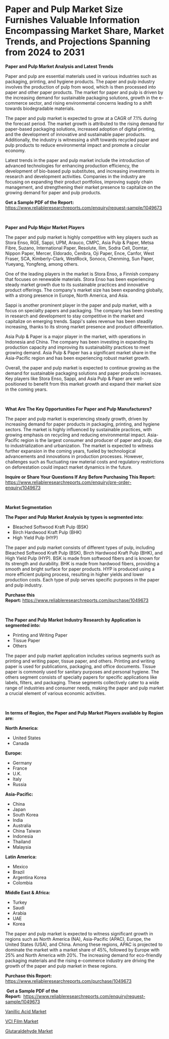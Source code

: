 <p><h1>Paper and Pulp Market Size Furnishes Valuable Information Encompassing Market Share, Market Trends, and Projections Spanning from 2024 to 2031</h1></p><p><strong>Paper and Pulp Market Analysis and Latest Trends</strong></p>
<p><p>Paper and pulp are essential materials used in various industries such as packaging, printing, and hygiene products. The paper and pulp industry involves the production of pulp from wood, which is then processed into paper and other paper products. The market for paper and pulp is driven by the increasing demand for sustainable packaging solutions, growth in the e-commerce sector, and rising environmental concerns leading to a shift towards biodegradable materials.</p><p>The paper and pulp market is expected to grow at a CAGR of 7.1% during the forecast period. The market growth is attributed to the rising demand for paper-based packaging solutions, increased adoption of digital printing, and the development of innovative and sustainable paper products. Additionally, the industry is witnessing a shift towards recycled paper and pulp products to reduce environmental impact and promote a circular economy.</p><p>Latest trends in the paper and pulp market include the introduction of advanced technologies for enhancing production efficiency, the development of bio-based pulp substitutes, and increasing investments in research and development activities. Companies in the industry are focusing on expanding their product portfolios, improving supply chain management, and strengthening their market presence to capitalize on the growing demand for paper and pulp products.</p></p>
<p><strong>Get a Sample PDF of the Report:&nbsp;</strong> <a href="https://www.reliableresearchreports.com/enquiry/request-sample/1049673">https://www.reliableresearchreports.com/enquiry/request-sample/1049673</a></p>
<p>&nbsp;</p>
<p><strong>Paper and Pulp Major Market Players</strong></p>
<p><p>The paper and pulp market is highly competitive with key players such as Stora Enso, RGE, Sappi, UPM, Arauco, CMPC, Asia Pulp & Paper, Metsa Fibre, Suzano, International Paper, Resolute, Ilim, Sodra Cell, Domtar, Nippon Paper, Mercer, Eldorado, Cenibra, Oji Paper, Ence, Canfor, West Fraser, SCA, Kimberly-Clark, WestRock, Sonoco, Chenming, Sun Paper, Yueyang, Yongfeng, among others.</p><p>One of the leading players in the market is Stora Enso, a Finnish company that focuses on renewable materials. Stora Enso has been experiencing steady market growth due to its sustainable practices and innovative product offerings. The company's market size has been expanding globally, with a strong presence in Europe, North America, and Asia.</p><p>Sappi is another prominent player in the paper and pulp market, with a focus on specialty papers and packaging. The company has been investing in research and development to stay competitive in the market and capitalize on emerging trends. Sappi's sales revenue has been steadily increasing, thanks to its strong market presence and product differentiation.</p><p>Asia Pulp & Paper is a major player in the market, with operations in Indonesia and China. The company has been investing in expanding its production capacity and improving its sustainability practices to meet growing demand. Asia Pulp & Paper has a significant market share in the Asia-Pacific region and has been experiencing robust market growth.</p><p>Overall, the paper and pulp market is expected to continue growing as the demand for sustainable packaging solutions and paper products increases. Key players like Stora Enso, Sappi, and Asia Pulp & Paper are well-positioned to benefit from this market growth and expand their market size in the coming years.</p></p>
<p>&nbsp;</p>
<p><strong>What Are The Key Opportunities For Paper and Pulp Manufacturers?</strong></p>
<p><p>The paper and pulp market is experiencing steady growth, driven by increasing demand for paper products in packaging, printing, and hygiene sectors. The market is highly influenced by sustainable practices, with growing emphasis on recycling and reducing environmental impact. Asia-Pacific region is the largest consumer and producer of paper and pulp, due to industrialization and urbanization. The market is expected to witness further expansion in the coming years, fueled by technological advancements and innovations in production processes. However, challenges such as fluctuating raw material costs and regulatory restrictions on deforestation could impact market dynamics in the future.</p></p>
<p><strong>Inquire or Share Your Questions If Any Before Purchasing This Report:</strong> <a href="https://www.reliableresearchreports.com/enquiry/pre-order-enquiry/1049673">https://www.reliableresearchreports.com/enquiry/pre-order-enquiry/1049673</a></p>
<p>&nbsp;</p>
<p><strong>Market Segmentation</strong></p>
<p><strong>The Paper and Pulp Market Analysis by types is segmented into:</strong></p>
<p><ul><li>Bleached Softwood Kraft Pulp (BSK)</li><li>Birch Hardwood Kraft Pulp (BHK)</li><li>High Yield Pulp (HYP)</li></ul></p>
<p><p>The paper and pulp market consists of different types of pulp, including Bleached Softwood Kraft Pulp (BSK), Birch Hardwood Kraft Pulp (BHK), and High Yield Pulp (HYP). BSK is made from softwood fibers and is known for its strength and durability. BHK is made from hardwood fibers, providing a smooth and bright surface for paper products. HYP is produced using a more efficient pulping process, resulting in higher yields and lower production costs. Each type of pulp serves specific purposes in the paper and pulp industry.</p></p>
<p><strong>Purchase this Report:&nbsp;</strong><a href="https://www.reliableresearchreports.com/purchase/1049673">https://www.reliableresearchreports.com/purchase/1049673</a></p>
<p>&nbsp;</p>
<p><strong>The Paper and Pulp Market Industry Research by Application is segmented into:</strong></p>
<p><ul><li>Printing and Writing Paper</li><li>Tissue Paper</li><li>Others</li></ul></p>
<p><p>The paper and pulp market application includes various segments such as printing and writing paper, tissue paper, and others. Printing and writing paper is used for publications, packaging, and office documents. Tissue paper is commonly used for sanitary purposes and personal hygiene. The others segment consists of specialty papers for specific applications like labels, filters, and packaging. These segments collectively cater to a wide range of industries and consumer needs, making the paper and pulp market a crucial element of various economic activities.</p></p>
<p>&nbsp;</p>
<p><strong>In terms of Region, the Paper and Pulp Market Players available by Region are:</strong></p>
<p>
    <p> <strong> North America: </strong>
        <ul>
            <li>United States</li>
            <li>Canada</li>
        </ul>
        </p> 
    <p> <strong> Europe: </strong>
        <ul>
            <li>Germany</li>
            <li>France</li>
            <li>U.K.</li>
            <li>Italy</li>
            <li>Russia</li>
        </ul>
        </p> 
    <p> <strong> Asia-Pacific: </strong>
        <ul>
            <li>China</li>
            <li>Japan</li>
            <li>South Korea</li>
            <li>India</li>
            <li>Australia</li>
            <li>China Taiwan</li>
            <li>Indonesia</li>
            <li>Thailand</li>
            <li>Malaysia</li>
        </ul>
        </p> 
    <p> <strong> Latin America: </strong>
        <ul>
            <li>Mexico</li>
            <li>Brazil</li>
            <li>Argentina Korea</li>
            <li>Colombia</li>
        </ul>
        </p> 
    <p> <strong> Middle East & Africa: </strong>
        <ul>
            <li>Turkey</li>
            <li>Saudi</li>
            <li>Arabia</li>
            <li>UAE</li>
            <li>Korea</li>
        </ul>
    </p>
    </p>
<p><p>The paper and pulp market is expected to witness significant growth in regions such as North America (NA), Asia-Pacific (APAC), Europe, the United States (USA), and China. Among these regions, APAC is projected to dominate the market with a market share of 45%, followed by Europe with 25% and North America with 20%. The increasing demand for eco-friendly packaging materials and the rising e-commerce industry are driving the growth of the paper and pulp market in these regions.</p></p>
<p><strong>Purchase this Report: </strong><a href="https://www.reliableresearchreports.com/purchase/1049673">https://www.reliableresearchreports.com/purchase/1049673</a></p>
<p>&nbsp;<strong>Get a Sample PDF of the Report:&nbsp;&nbsp;</strong><a href="https://www.reliableresearchreports.com/enquiry/request-sample/1049673">https://www.reliableresearchreports.com/enquiry/request-sample/1049673</a></p>
<p><strong></strong></p>
<p><p><a href="https://github.com/timeliteaut/Market-Research-Report-List-1/blob/main/vanillic-acid-market.md">Vanillic Acid Market</a></p><p><a href="https://github.com/bobicer/Market-Research-Report-List-2/blob/main/vci-film-market.md">VCI Film Market</a></p><p><a href="https://github.com/globismark/Market-Research-Report-List-2/blob/main/glutaraldehyde-market.md">Glutaraldehyde Market</a></p></p>